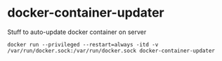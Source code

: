 # docker-container-updater
Stuff to auto-update docker container on server

`docker run --privileged --restart=always -itd -v /var/run/docker.sock:/var/run/docker.sock docker-container-updater`
